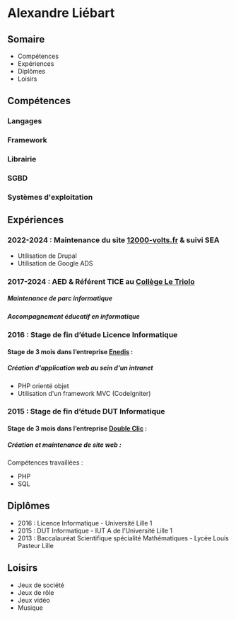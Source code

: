 # Alexandre Liébart
## Somaire
- Compétences
- Expériences
- Diplômes
- Loisirs

## Compétences
### Langages

### Framework

### Librairie

### SGBD

### Systèmes d'exploitation

## Expériences
### 2022-2024 : Maintenance du site [12000-volts.fr](https://www.12000-volts.fr/) & suivi SEA
- Utilisation de Drupal
- Utilisation de Google ADS

### 2017-2024 : AED & Référent TICE au [Collège Le Triolo](https://college-le-triolo-villeneuve-dascq.59.ac-lille.fr/)
##### Maintenance de parc informatique

##### Accompagnement éducatif en informatique

### 2016 : Stage de fin d’étude Licence Informatique
#### Stage de 3 mois dans l’entreprise [Enedis](https://www.enedis.fr/) :
##### Création d'application web au sein d'un intranet
- PHP orienté objet
- Utilisation  d'un framework MVC (CodeIgniter)

### 2015 : Stage de fin d’étude DUT Informatique
#### Stage de 3 mois dans l’entreprise [Double Clic](https://www.doclic.fr/) :
##### Création et maintenance de site web :
Compétences travaillées :
- PHP
- SQL

## Diplômes
- 2016 : Licence Informatique - Université Lille 1
- 2015 : DUT Informatique - IUT A de l’Université Lille 1
- 2013 : Baccalauréat Scientifique spécialité Mathématiques - Lycée Louis Pasteur Lille

## Loisirs
- Jeux de société
- Jeux de rôle
- Jeux vidéo
- Musique
